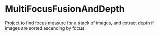 # MultiFocusFusionAndDepth
Project to find focus measure for a stack of images, and extract depth if images are sorted ascending by focus.